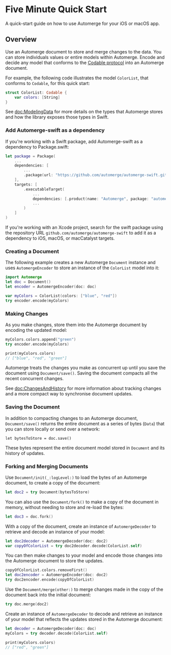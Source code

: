 # Five Minute Quick Start

A quick-start guide on how to use Automerge for your iOS or macOS app. 

## Overview

Use an Automerge document to store and merge changes to the data.
You can store individuals values or entire models within Automerge.
Encode and decide any model that conforms to the [Codable protocol](https://developer.apple.com/documentation/swift/codable) into an Automerge document. 

For example, the following code illustrates the model `ColorList`, that conforms to `Codable`, for this quick start:

```swift
struct ColorList: Codable {
    var colors: [String]
}
```

See <doc:ModelingData> for more details on the types that Automerge stores and how the library exposes those types in Swift. 

### Add Automerge-swift as a dependency

If you're working with a Swift package, add Automerge-swift as a dependency to Package.swift:

```swift
let package = Package(
    ...
    dependencies: [
        ...
        .package(url: "https://github.com/automerge/automerge-swift.git", from: "0.5.2")
    ],
    targets: [
        .executableTarget(
            ...
            dependencies: [.product(name: "Automerge", package: "automerge-swift")],
            ...
        )
    ]
)
```

If you're working with an Xcode project, search for the swift package using the repository URL
`github.com/automerge/automerge-swift` to add it as a dependency to iOS, macOS, or macCatalyst targets.

### Creating a Document

The following example creates a new Automerge ``Document`` instance and uses ``AutomergeEncoder`` to store an instance of the `ColorList` model into it:

```swift
import Automerge
let doc = Document()
let encoder = AutomergeEncoder(doc: doc)

var myColors = ColorList(colors: ["blue", "red"])
try encoder.encode(myColors)
```

### Making Changes

As you make changes, store them into the Automerge document by encoding the updated model:

```swift
myColors.colors.append("green")
try encoder.encode(myColors)

print(myColors.colors)
// ["blue", "red", "green"]
```

Automerge treats the changes you make as concurrent up until you save the document using ``Document/save()``.
Saving the document compacts all the recent concurrent changes.

See <doc:ChangesAndHistory> for more information about tracking changes and a more compact way to synchronise document updates. 

### Saving the Document

In addition to compacting changes to an Automerge document, ``Document/save()`` returns the entire document as a series of bytes (`Data`) that you can store locally or send over a network:
```
let bytesToStore = doc.save()
```

These bytes represent the entire document model stored in `Document` and its history of updates.

### Forking and Merging Documents

Use ``Document/init(_:logLevel:)`` to load the bytes of an Automerge document, to create a copy of the document:

```swift
let doc2 = try Document(bytesToStore)
```

You can also use the ``Document/fork()`` to make a copy of the document in memory, without needing to store and re-load the bytes:

```swift
let doc3 = doc.fork()
```

With a copy of the document, create an instance of ``AutomergeDecoder`` to retrieve and decode an instance of your model:

```swift
let doc2decoder = AutomergeDecoder(doc: doc2)
var copyOfColorList = try doc2decoder.decode(ColorList.self)
```

You can then make changes to your model and encode those changes into the Automerge document to store the updates.

```swift
copyOfColorList.colors.removeFirst()
let doc2encoder = AutomergeEncoder(doc: doc2)
try doc2encoder.encode(copyOfColorList)
```

Use the ``Document/merge(other:)`` to merge changes made in the copy of the document back into the initial document:

```swift
try doc.merge(doc2)
```

Create an instance of `AutomergeDecoder` to decode and retrieve an instance of your model that reflects the updates stored in the Automerge document:

```swift
let decoder = AutomergeDecoder(doc: doc)
myColors = try decoder.decode(ColorList.self)

print(myColors.colors)
// ["red", "green"]
```
